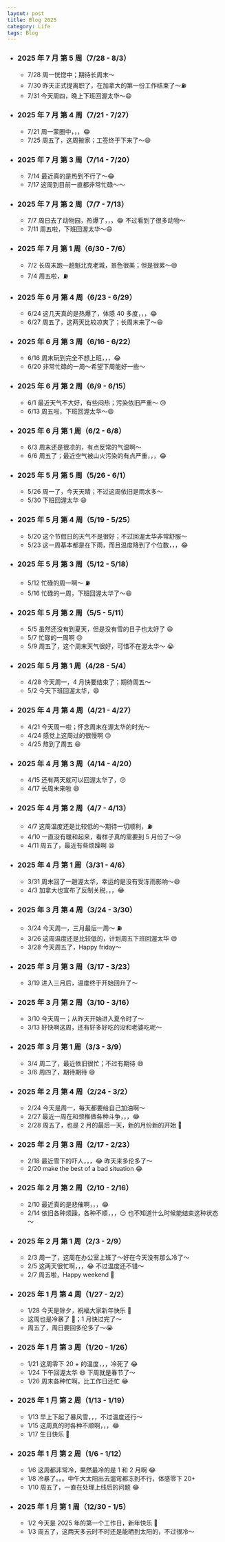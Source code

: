 ```yaml
---
layout: post
title: Blog 2025
category: Life
tags: Blog
---
```



- ### 2025 年 7 月 第 5 周（7/28 - 8/3）
     - 7/28 周一恍惚中；期待长周末～
     - 7/30 昨天正式提离职了，在加拿大的第一份工作结束了～⛽️
     - 7/31 今天周四，晚上下班回渥太华～😄

- ### 2025 年 7 月 第 4 周（7/21 - 7/27）
     - 7/21 周一蒙圈中，，，😂
     - 7/25 周五了，这周搬家；工签终于下来了～😄

- ### 2025 年 7 月 第 3 周（7/14 - 7/20）
     - 7/14 最近真的是热到不行了～😂
     - 7/17 这周到目前一直都非常忙碌～～

- ### 2025 年 7 月 第 2 周（7/7 - 7/13）
     - 7/7 周日去了动物园，热爆了，，，😂 不过看到了很多动物～
     - 7/11 周五啦，下班回渥太华～😄

- ### 2025 年 7 月 第 1 周（6/30 - 7/6）
     - 7/2 长周末跑一趟魁北克老城，景色很美；但是很累～😄
     - 7/4 周五啦，⛽️

- ### 2025 年 6 月 第 4 周（6/23 - 6/29）
     - 6/24 这几天真的是热爆了，体感 40 多度，，，😂
     - 6/27 周五了，这两天比较凉爽了；长周末来了～😄

- ### 2025 年 6 月 第 3 周（6/16 - 6/22）
     - 6/16 周末玩到完全不想上班，，，😂
     - 6/20 非常忙碌的一周～希望下周能好一些～

- ### 2025 年 6 月 第 2 周（6/9 - 6/15）
     - 6/1 最近天气不大好，有些闷热；污染依旧严重～ 😓
     - 6/13 周五啦，下班回渥太华～😄

- ### 2025 年 6 月 第 1 周（6/2 - 6/8）
     - 6/3 周末还是很凉的，有点反常的气温啊～
     - 6/6 周五了；最近空气被山火污染的有点严重，，，😂

- ### 2025 年 5 月 第 5 周（5/26 - 6/1）
     - 5/26 周一了，今天天晴；不过这周依旧是雨水多～
     - 5/30 下班回渥太华 😄

- ### 2025 年 5 月 第 4 周（5/19 - 5/25）
     - 5/20 这个节假日的天气不是很好；不过回渥太华非常舒服～
     - 5/23 这一周基本都是在下雨，而且温度降到了个位数，，，😂

- ### 2025 年 5 月 第 3 周（5/12 - 5/18）
     - 5/12 忙碌的周一啊～ ⛽️
     - 5/16 忙碌的一周，下班回渥太华了～😄

- ### 2025 年 5 月 第 2 周（5/5 - 5/11）
     - 5/5 虽然还没有到夏天，但是没有雪的日子也太好了 😄
     - 5/7 忙碌的一周啊 😢
     - 5/9 周五了，这个周末天气很好，可惜不在渥太华～ 😭

- ### 2025 年 5 月 第 1 周（4/28 - 5/4）
     - 4/28 今天周一，4 月快要结束了；期待周五～
     - 5/2 今天下班回渥太华，😄

- ### 2025 年 4 月 第 4 周（4/21 - 4/27）
     - 4/21 今天周一啦；怀念周末在渥太华的时光～
     - 4/24 感觉上这周过的很慢啊 😢
     - 4/25 熬到了周五 😄

- ### 2025 年 4 月 第 3 周（4/14 - 4/20）
     - 4/15 还有两天就可以回渥太华了，😚
     - 4/17 长周末来啦 😄

- ### 2025 年 4 月 第 2 周（4/7 - 4/13）
     - 4/7 这周温度还是比较低的～期待一切顺利，⛽️
     - 4/10 一直没有暖和起来，看样子真的需要到 5 月份了～😢
     - 4/11 周五了，最近有些烦躁啊 😫

- ### 2025 年 4 月 第 1 周（3/31 - 4/6）
     - 3/31 周末回了一趟渥太华，幸运的是没有受冻雨影响～😄
     - 4/3 加拿大也宣布了反制关税，，，😂

- ### 2025 年 3 月 第 4 周（3/24 - 3/30）
     - 3/24 今天周一，三月最后一周～ ⛽️
     - 3/26 这周温度还是比较低的，计划周五下班回渥太华 😄
     - 3/28 今天周五了，Happy friday～

- ### 2025 年 3 月 第 3 周（3/17 - 3/23）
     - 3/19 进入三月后，温度终于开始回升了～

- ### 2025 年 3 月 第 2 周（3/10 - 3/16）
     - 3/10 今天周一；从昨天开始进入夏令时了～
     - 3/13 好快啊这周，还有好多好吃的没和老婆吃呢～

- ### 2025 年 3 月 第 1 周（3/3 - 3/9）
     - 3/4 周二了，最近依旧很忙；不过有期待 😄
     - 3/6 周四了，期待期待 😄

- ### 2025 年 2 月 第 4 周（2/24 - 3/2）
     - 2/24 今天是周一，每天都要给自己加油啊～
     - 2/27 最近一周在和颈椎做各种斗争，，，😂
     - 2/28 周五了，也是 2 月的最后一天，新的月份新的开始 🎉

- ### 2025 年 2 月 第 3 周（2/17 - 2/23）
     - 2/18 最近雪下的吓人，，，😂 昨天来多伦多了～
     - 2/20 make the best of a bad situation 😂

- ### 2025 年 2 月 第 2 周（2/10 - 2/16）
     - 2/10 最近真的是悲催啊，，，😂
     - 2/14 依旧各种烦躁，各种不顺，，，😑 也不知道什么时候能结束这种状态～

- ### 2025 年 2 月 第 1 周（2/3 - 2/9）
     - 2/3 周一了，这周在办公室上班了～好在今天没有那么冷了～
     - 2/5 这两天很忙啊，，，😂 不过温度还不错～
     - 2/7 周五啦，Happy weekend 🎉

- ### 2025 年 1 月 第 4 周（1/27 - 2/2）
     - 1/28 今天是除夕，祝福大家新年快乐 🎉
     - 这周也是冷暴了 🥶；1 月快过完了～
     - 周五了，周日要回多伦多了～😭

- ### 2025 年 1 月 第 3 周（1/20 - 1/26）
     - 1/21 这周零下 20 + 的温度，，，冷死了 😂
     - 1/24 下午回渥太华 😄 下周就是春节了～
     - 1/26 周末各种忙啊，比工作日还忙 😂

- ### 2025 年 1 月 第 2 周（1/13 - 1/19）
     - 1/13 早上下起了暴风雪，，，不过温度还行～
     - 1/15 这周真的时各种不顺啊，，，😂
     - 1/17 生日快乐 🍰

- ### 2025 年 1 月 第 2 周（1/6 - 1/12）
     - 1/6 这周都非常冷，果然最冷的是 1 和 2 月啊 😂
     - 1/8 冷暴了。。。中午大太阳出去遛弯都冻到不行，体感零下 20+
     - 1/10 周五了，一直在处理上线后的问题 😂

- ### 2025 年 1 月 第 1 周（12/30 - 1/5）
     - 1/2 今天是 2025 年的第一个工作日，新年快乐 🎉
     - 1/3 周五了，这两天多云时不时还是能晒到太阳的，不过很冷～